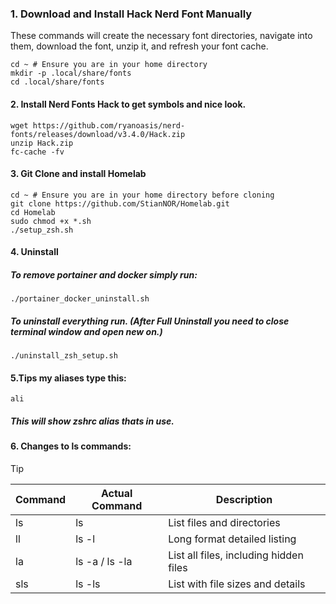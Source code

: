 ### 1. Download and Install Hack Nerd Font Manually

These commands will create the necessary font directories, navigate into them, download the font, unzip it, and refresh your font cache.
```
cd ~ # Ensure you are in your home directory
mkdir -p .local/share/fonts 
cd .local/share/fonts
```

#### 2. Install Nerd Fonts Hack to get symbols and nice look.
```
wget https://github.com/ryanoasis/nerd-fonts/releases/download/v3.4.0/Hack.zip
unzip Hack.zip
fc-cache -fv
```

#### 3. Git Clone and install Homelab
```
cd ~ # Ensure you are in your home directory before cloning
git clone https://github.com/StianNOR/Homelab.git
cd Homelab
sudo chmod +x *.sh
./setup_zsh.sh
```


#### 4. Uninstall
##### To remove portainer and docker simply run:
```
./portainer_docker_uninstall.sh
```

##### To uninstall everything run. (After Full Uninstall you need to close terminal window and open new on.)
```
./uninstall_zsh_setup.sh
```

#### 5.Tips my aliases type this:
```
ali
```
##### This will show zshrc alias thats in use.



#### 6. Changes to ls commands:

> [!TIP]

| Command | Actual Command | Description                    |
|---------|----------------|-------------------------------|
| ls      | ls             | List files and directories     |
| ll      | ls -l          | Long format detailed listing   |
| la      | ls -a / ls -la | List all files, including hidden files |
| sls     | ls -ls         | List with file sizes and details |
